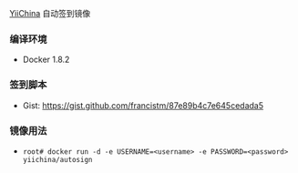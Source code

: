 [YiiChina](http://www.yiichina.com) 自动签到镜像

### 编译环境
- Docker 1.8.2

### 签到脚本
- Gist: <https://gist.github.com/francistm/87e89b4c7e645cedada5>

### 镜像用法
- `root# docker run -d -e USERNAME=<username> -e PASSWORD=<password> yiichina/autosign`